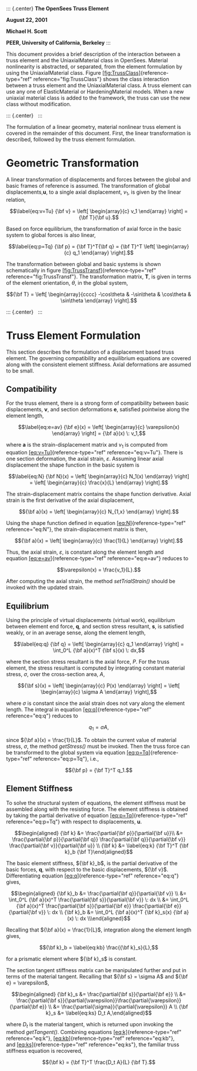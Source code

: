 ::: {.center}
**The OpenSees Truss Element**

**August 22, 2001**

**Michael H. Scott**

**PEER, University of California, Berkeley**
:::

This document provides a brief description of the interaction between a
truss element and the UniaxialMaterial class in OpenSees. Material
nonlinearity is abstracted, or separated, from the element formulation
by using the UniaxialMaterial class.
Figure [\[fig:TrussClass\]](#fig:TrussClass){reference-type="ref"
reference="fig:TrussClass"} shows the class interaction between a truss
element and the UniaxialMaterial class. A truss element can use any one
of ElasticMaterial or HardeningMaterial models. When a new uniaxial
material class is added to the framework, the truss can use the new
class without modification.

::: {.center}
 
:::

The formulation of a linear geometry, material nonlinear truss element
is covered in the remainder of this document. First, the linear
transformation is described, followed by the truss element formulation.

# Geometric Transformation

A linear transformation of displacements and forces between the global
and basic frames of reference is assumed. The transformation of global
displacements,**u**, to a single axial displacement, $v_1$, is given by
the linear relation,

$$\label{eq:v=Tu}
{\bf v} = \left[ \begin{array}{c} v_1 \end{array} \right] = {\bf T}{\bf u}.$$

Based on force equilibrium, the transformation of axial force in the
basic system to global forces is also linear,

$$\label{eq:p=Tq}
{\bf p} = {\bf T}^T{\bf q} = {\bf T}^T \left[ \begin{array}{c} q_1 \end{array} \right].$$

The transformation between global and basic systems is shown
schematically in
figure [\[fig:TrussTransf\]](#fig:TrussTransf){reference-type="ref"
reference="fig:TrussTransf"}. The transformation matrix, **T**, is given
in terms of the element orientation, $\theta$, in the global system,

$${\bf T} = \left[ \begin{array}{cccc} -\cos\theta & -\sin\theta & \cos\theta & \sin\theta
\end{array} \right].$$

::: {.center}
 
:::

# Truss Element Formulation

This section describes the formulation of a displacement based truss
element. The governing compatibility and equilibrium equations are
covered along with the consistent element stiffness. Axial deformations
are assumed to be small.

## Compatibility

For the truss element, there is a strong form of compatibility between
basic displacements, **v**, and section deformations **e**, satisfied
pointwise along the element length,

$$\label{eq:e=av}
{\bf e}(x) =
\left[ \begin{array}{c} \varepsilon(x) \end{array} \right] =
{\bf a}(x) \: v_1,$$

where **a** is the strain-displacement matrix and $v_1$ is computed from
equation [\[eq:v=Tu\]](#eq:v=Tu){reference-type="ref"
reference="eq:v=Tu"}. There is one section deformation, the axial
strain, $\varepsilon$. Assuming linear axial displacement the shape
function in the basic system is

$$\label{eq:N}
{\bf N}(x) =
\left[ \begin{array}{c} N_1(x) \end{array} \right] =
\left[ \begin{array}{c} \frac{x}{L} \end{array}
\right].$$

The strain-displacement matrix contains the shape function derivative.
Axial strain is the first derivative of the axial displacement,

$${\bf a}(x) = \left[ \begin{array}{c}
N_{1,x} \end{array}
\right].$$

Using the shape function defined in
equation [\[eq:N\]](#eq:N){reference-type="ref" reference="eq:N"}, the
strain-displacement matrix is then,

$${\bf a}(x) = \left[ \begin{array}{c} \frac{1}{L}
\end{array}
\right].$$

Thus, the axial strain, $\varepsilon$, is constant along the element
length and equation [\[eq:e=av\]](#eq:e=av){reference-type="ref"
reference="eq:e=av"} reduces to

$$\varepsilon(x) = \frac{v_1}{L}.$$

After computing the axial strain, the method *setTrialStrain()* should
be invoked with the updated strain.

## Equilibrium

Using the principle of virtual displacements (virtual work), equilibrium
between element end force, **q**, and section stress resultant, **s**,
is satisfied weakly, or in an average sense, along the element length,

$$\label{eq:q}
{\bf q} =  \left[ \begin{array}{c} q_1 \end{array} \right] =
\int_0^L {\bf a}(x)^T {\bf s}(x) \: dx,$$

where the section stress resultant is the axial force, $P$. For the
truss element, the stress resultant is computed by integrating constant
material stress, $\sigma$, over the cross-section area, $A$,

$${\bf s}(x) =
\left[ \begin{array}{c} P(x) \end{array} \right] =
\left[ \begin{array}{c} \sigma A \end{array} \right],$$

where $\sigma$ is constant since the axial strain does not vary along
the element length. The integral in
equation [\[eq:q\]](#eq:q){reference-type="ref" reference="eq:q"}
reduces to

$$q_1 = \sigma A,$$

since ${\bf a}(x) = \frac{1}{L}$. To obtain the current value of
material stress, $\sigma$, the method *getStress()* must be invoked.
Then the truss force can be transformed to the global system via
equation [\[eq:p=Tq\]](#eq:p=Tq){reference-type="ref"
reference="eq:p=Tq"}, i.e.,

$${\bf p} = {\bf T}^T q_1.$$

## Element Stiffness

To solve the structural system of equations, the element stiffness must
be assembled along with the resisting force. The element stiffness is
obtained by taking the partial derivative of
equation [\[eq:p=Tq\]](#eq:p=Tq){reference-type="ref"
reference="eq:p=Tq"} with respect to displacements, **u**.

$$\begin{aligned}
{\bf k} &= \frac{\partial{\bf p}}{\partial{\bf u}}\\
&= \frac{\partial{\bf p}}{\partial{\bf q}} \frac{\partial{\bf q}}{\partial{\bf v}} \frac{\partial{\bf v}}{\partial{\bf u}} \\
{\bf k} &= \label{eq:k} {\bf T}^T {\bf k}_b {\bf T}\end{aligned}$$

The basic element stiffness, ${\bf k}_b$, is the partial derivative of
the basic forces, **q**, with respect to the basic displacements,
${\bf v}$. Differentiating
equation [\[eq:q\]](#eq:q){reference-type="ref" reference="eq:q"} gives,

$$\begin{aligned}
{\bf k}_b &= \frac{\partial{\bf q}}{\partial{\bf v}} \\
&= \int_0^L {\bf a}(x)^T \frac{\partial{\bf s}}{\partial{\bf v}} \: dx \\
&= \int_0^L {\bf a}(x)^T \frac{\partial{\bf s}}{\partial{\bf e}} \frac{\partial{\bf e}}{\partial{\bf v}} \: dx \\
{\bf k}_b &= \int_0^L {\bf a}(x)^T {\bf k}_s(x) {\bf a}(x) \: dx \\\end{aligned}$$

Recalling that ${\bf a}(x) = \frac{1}{L}$, integration along the element
length gives,

$${\bf k}_b = \label{eq:kb} \frac{{\bf k}_s}{L},$$

for a prismatic element where ${\bf k}_s$ is constant.

The section tangent stiffness matrix can be manipulated further and put
in terms of the material tangent. Recalling that ${\bf s} = \sigma A$
and ${\bf e} = \varepsilon$,

$$\begin{aligned}
{\bf k}_s &= \frac{\partial{\bf s}}{\partial{\bf e}} \\
&= \frac{\partial{\bf s}}{\partial{\varepsilon}}\frac{\partial{\varepsilon}}{\partial{\bf e}} \\
&= \frac{\partial{\sigma}}{\partial{\varepsilon}} A \\
{\bf k}_s &= \label{eq:ks} D_t A,\end{aligned}$$

where $D_t$ is the material tangent, which is returned upon invoking the
method *getTangent()*. Combining
equations [\[eq:k\]](#eq:k){reference-type="ref"
reference="eq:k"}, [\[eq:kb\]](#eq:kb){reference-type="ref"
reference="eq:kb"}, and [\[eq:ks\]](#eq:ks){reference-type="ref"
reference="eq:ks"}, the familiar truss stiffness equation is recovered,

$${\bf k} = {\bf T}^T \frac{D_t A}{L} {\bf T}.$$
